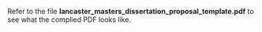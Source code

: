 Refer to the file __lancaster_masters_dissertation_proposal_template.pdf__ to see what the complied PDF looks like.